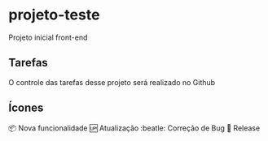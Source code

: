 # projeto-teste
Projeto inicial front-end

## Tarefas
O controle das tarefas desse projeto será realizado no Github

## Ícones

:package: Nova funcionalidade 
:up: Atualização
:beatle: Correção de Bug
:checkered_flag: Release